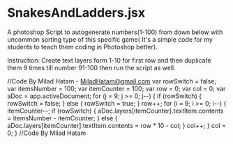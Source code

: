 # SnakesAndLadders.jsx
A photoshop Script to autogenerate numbers(1-100) from down below with uncommon sorting type of this specific game( It's a simple code for my students to teach them coding in Photoshop better).

Instruction: Create text layers form 1-10 for first row and then duplicate them 9 times till number 91-100 then run the script as well.

//Code By Milad Hatam - MiladHatam@gmail.com
var rowSwitch = false;
var itemsNumber = 100;
var itemCounter = 100;
var row = 0;
var col = 0;
var aDoc = app.activeDocument;
for (j = 9; j >= 0; j--) {
    if (rowSwitch) {
        rowSwitch = false;
    } else {
        rowSwitch = true;
    }
    row++;
    for (i = 9; i >= 0; i--) {
        itemCounter--;
        if (rowSwitch) {
            aDoc.layers[itemCounter].textItem.contents = itemsNumber - itemCounter;
        } else {
            aDoc.layers[itemCounter].textItem.contents = row * 10 - col;
        }
        col++;
    }
    col = 0;
}
//Code By Milad Hatam
